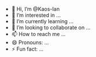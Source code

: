 - 👋 Hi, I’m @Kaos-Ian
- 👀 I’m interested in ...
- 🌱 I’m currently learning ...
- 💞️ I’m looking to collaborate on ...
- 📫 How to reach me ...
- 😄 Pronouns: ...
- ⚡ Fun fact: ...

<!---
Kaos-Ian/Kaos-Ian is a ✨ special ✨ repository because its `README.md` (this file) appears on your GitHub profile.
You can click the Preview link to take a look at your changes.
--->
